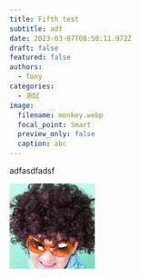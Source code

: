 ```yaml
---
title: Fifth test
subtitle: adf
date: 2023-03-07T08:50:11.972Z
draft: false
featured: false
authors:
  - Tony
categories:
  - 測試
image:
  filename: monkey.webp
  focal_point: Smart
  preview_only: false
  caption: abc
---
```

a﻿dfasdfadsf

![](avatar.jpg)